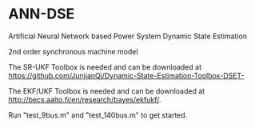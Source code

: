# ANN-DSE
Artificial Neural Network based Power System Dynamic State Estimation

2nd order synchronous machine model

The SR-UKF Toolbox is needed and can be downloaded at https://github.com/JunjianQi/Dynamic-State-Estimation-Toolbox-DSET-

The EKF/UKF Toolbox is needed and can be downloaded at http://becs.aalto.fi/en/research/bayes/ekfukf/.

Run "test_9bus.m" and "test_140bus.m" to get started.
